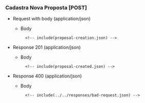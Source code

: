 ### Cadastra Nova Proposta [POST]

+ Request with body (application/json)

    + Body

            <!-- include(proposal-creation.json) -->

+ Response 201 (application/json)

    + Body

            <!-- include(proposal-created.json) -->

+ Response 400 (application/json)

    + Body

            <!-- include(../../responses/bad-request.json) -->
